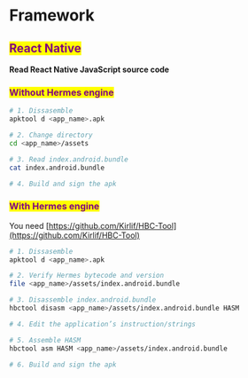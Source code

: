 # Framework

## <mark style="color:purple;">React Native</mark>

**Read React Native JavaScript source code**

### <mark style="color:purple;">Without Hermes engine</mark> <a href="#react-native-without-hermes-engine" id="react-native-without-hermes-engine"></a>

```sh
# 1. Dissasemble
apktool d <app_name>.apk

# 2. Change directory 
cd <app_name>/assets

# 3. Read index.android.bundle
cat index.android.bundle

# 4. Build and sign the apk
```

### <mark style="color:purple;">With Hermes engine</mark> <a href="#react-native-without-hermes-engine" id="react-native-without-hermes-engine"></a>

You need [https://github.com/Kirlif/HBC-Tool](https://github.com/Kirlif/HBC-Tool)

```sh
# 1. Dissasemble
apktool d <app_name>.apk

# 2. Verify Hermes bytecode and version
file <app_name>/assets/index.android.bundle

# 3. Disassemble index.android.bundle
hbctool disasm <app_name>/assets/index.android.bundle HASM

# 4. Edit the application’s instruction/strings

# 5. Assemble HASM
hbctool asm HASM <app_name>/assets/index.android.bundle

# 6. Build and sign the apk
```
